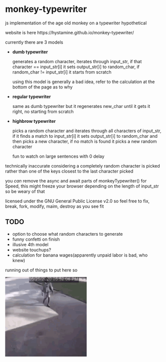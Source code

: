 <h1>monkey-typewriter</h1>
<p>js implementation of the age old monkey on a typewriter hypothetical</p>
<p>website is here https://hystamine.github.io/monkey-typewriter/</p>
<p>currently there are 3 models</p>
<ul>
  <li><b>dumb typewriter</b></li>
  <p>generates a random character, iterates through input_str, if that character == input_str[i] it sets output_str[i] to random_char, if random_char != input_str[i] it starts from scratch</p>
  <p>using this model is generally a bad idea, refer to the calculation at the bottom of the page as to why</p>
  <li><b>regular typewriter</b></li>
  <p>same as dumb typewriter but it regenerates new_char until it gets it right, no starting from scratch</p>
  <li><b>highbrow typewriter</b></li>
  <p>picks a random character and iterates through all characters of input_str, if it finds a match to input_str[i] it sets output_str[i] to random_char and then picks a new character, if no match is found it picks a new random character</p>
  fun to watch on large sentences with 0 delay
</ul>
<p>technically inaccurate considering a completely random character is picked rather than one of the keys closest to the last character picked</p>
<p>you <i>can</i> remove the async and await parts of monkeyTypewriter() for Speed, this might freeze your browser depending on the length of input_str so be weary of that</p>
<p>licensed under the GNU General Public License v2.0 so feel free to fix, break, fork, modify, maim, destroy as you see fit</p>

<h2>TODO</h2>
<ul>
  <li>option to choose what random characters to generate</li>
  <li>funny confetti on finish</li>
  <li>illusive 4th model</li>
  <li>website touchups?</li>
  <li>calculation for banana wages(apparently unpaid labor is bad, who knew)</li>
</ul>

<p>running out of things to put here so</p>
<img src="important shit that the website would not function without/boogie.gif" height="256"></img>
